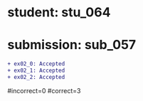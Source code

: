 # student: stu_064
# submission: sub_057

```diff
+ ex02_0: Accepted
+ ex02_1: Accepted
+ ex02_2: Accepted
```
#incorrect=0
#correct=3
